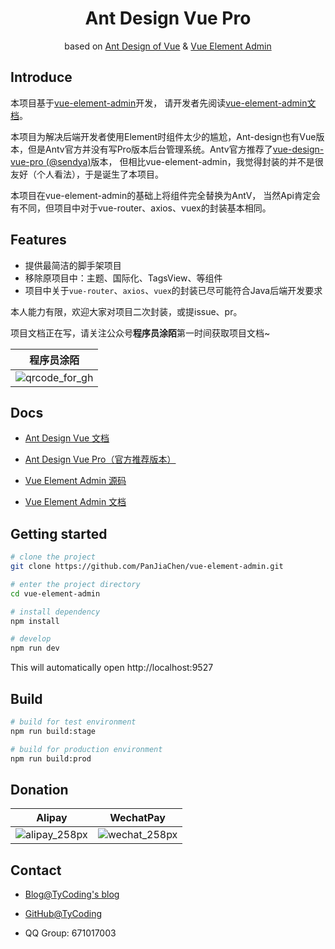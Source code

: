 <h1 align="center">Ant Design Vue Pro</h1>
<div align="center">
based on  <a href="https://vuecomponent.github.io/ant-design-vue/docs/vue/introduce-cn/" target="_blank">Ant Design of Vue</a> & <a href="https://github.com/PanJiaChen/vue-element-admin" target="_blank">Vue Element Admin</a>
</div>

## Introduce

本项目基于[vue-element-admin](https://github.com/PanJiaChen/vue-element-admin)开发， 请开发者先阅读[vue-element-admin文档](https://panjiachen.gitee.io/vue-element-admin-site/zh/)。

本项目为解决后端开发者使用Element时组件太少的尴尬，Ant-design也有Vue版本，但是Antv官方并没有写Pro版本后台管理系统。Antv官方推荐了[vue-design-vue-pro (@sendya)](https://github.com/vueComponent/ant-design-vue-pro)版本， 但相比vue-element-admin，我觉得封装的并不是很友好（个人看法），于是诞生了本项目。

本项目在vue-element-admin的基础上将组件完全替换为AntV， 当然Api肯定会有不同，但项目中对于vue-router、axios、vuex的封装基本相同。

## Features

- 提供最简洁的脚手架项目
- 移除原项目中：主题、国际化、TagsView、等组件
- 项目中关于`vue-router`、`axios`、`vuex`的封装已尽可能符合Java后端开发要求

本人能力有限，欢迎大家对项目二次封装，或提issue、pr。

项目文档正在写，请关注公众号**程序员涂陌**第一时间获取项目文档~

| 程序员涂陌                                                  |
| ----------------------------------------------------------- |
| ![qrcode_for_gh](http://cdn.tycoding.cn/20200610184737.jpg) |


## Docs

- [Ant Design Vue 文档](https://www.antdv.com/docs/vue/introduce-cn/)

- [Ant Design Vue Pro（官方推荐版本）](https://github.com/vueComponent/ant-design-vue-pro)

- [Vue Element Admin 源码](https://github.com/PanJiaChen/vue-element-admin)

- [Vue Element Admin 文档](https://panjiachen.gitee.io/vue-element-admin-site/zh/)

## Getting started

```bash
# clone the project
git clone https://github.com/PanJiaChen/vue-element-admin.git

# enter the project directory
cd vue-element-admin

# install dependency
npm install

# develop
npm run dev
```

This will automatically open http://localhost:9527

## Build

```bash
# build for test environment
npm run build:stage

# build for production environment
npm run build:prod
```

## Donation

| Alipay                                                     | WechatPay                                                  |
| ---------------------------------------------------------- | ---------------------------------------------------------- |
| ![alipay_258px](http://cdn.tycoding.cn/20200610132929.png) | ![wechat_258px](http://cdn.tycoding.cn/20200610132940.png) |

## Contact

- [Blog@TyCoding's blog](http://www.tycoding.cn)

- [GitHub@TyCoding](https://github.com/TyCoding)

- QQ Group: 671017003